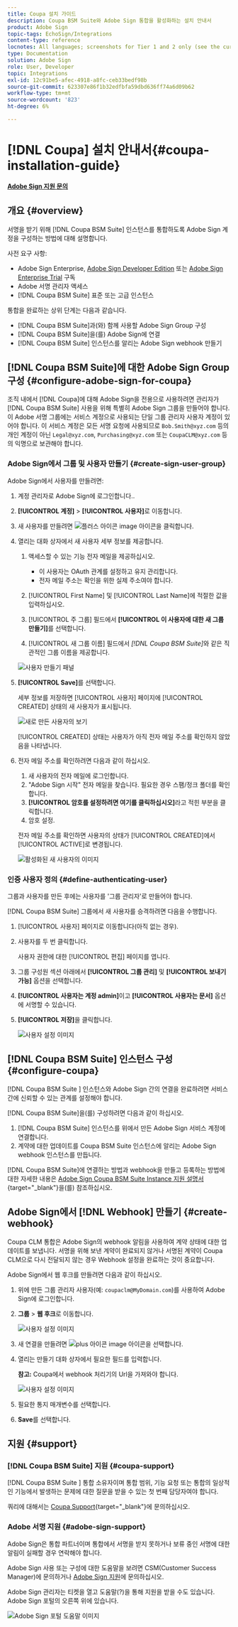 ```yaml
---
title: Coupa 설치 가이드
description: Coupa BSM Suite와 Adobe Sign 통합을 활성화하는 설치 안내서
product: Adobe Sign
topic-tags: EchoSign/Integrations
content-type: reference
locnotes: All languages; screenshots for Tier 1 and 2 only (see the currently published localized page for guidance)
type: Documentation
solution: Adobe Sign
role: User, Developer
topic: Integrations
exl-id: 12c91be5-afec-4918-a8fc-ceb33bedf98b
source-git-commit: 623307e86f1b32edfbfa59dbd636ff74a6d09b62
workflow-type: tm+mt
source-wordcount: '823'
ht-degree: 6%

---
```


# [!DNL Coupa] 설치 안내서{#coupa-installation-guide}

[**Adobe Sign 지원 문의**](https://adobe.com/go/adobesign-support-center_kr)

## 개요 {#overview}

서명을 받기 위해 [!DNL Coupa BSM Suite] 인스턴스를 통합하도록 Adobe Sign 계정을 구성하는 방법에 대해 설명합니다.

사전 요구 사항:

* Adobe Sign Enterprise, [Adobe Sign Developer Edition](https://www.adobe.com/sign/developer-form.html) 또는 [Adobe Sign Enterprise Trial](https://www.adobe.com/sign/business.html) 구독
* Adobe 서명 관리자 액세스
* [!DNL Coupa BSM Suite] 표준 또는 고급 인스턴스

통합을 완료하는 상위 단계는 다음과 같습니다.

* [!DNL Coupa BSM Suite]과(와) 함께 사용할 Adobe Sign Group 구성
* [!DNL Coupa BSM Suite]을(를) Adobe Sign에 연결
* [!DNL Coupa BSM Suite] 인스턴스를 알리는 Adobe Sign webhook 만들기

## [!DNL Coupa BSM Suite]에 대한 Adobe Sign Group 구성 {#configure-adobe-sign-for-coupa}

조직 내에서 [!DNL Coupa]에 대해 Adobe Sign을 전용으로 사용하려면 관리자가 [!DNL Coupa BSM Suite] 사용을 위해 특별히 Adobe Sign 그룹을 만들어야 합니다. 이 Adobe 서명 그룹에는 서비스 계정으로 사용되는 단일 그룹 관리자 사용자 계정이 있어야 합니다. 이 서비스 계정은 모든 서명 요청에 사용되므로 `Bob.Smith@xyz.com` 등의 개인 계정이 아닌 `Legal@xyz.com`, `Purchasing@xyz.com` 또는 `CoupaCLM@xyz.com` 등의 익명으로 보관해야 합니다.

### Adobe Sign에서 그룹 및 사용자 만들기 {#create-sign-user-group}

Adobe Sign에서 사용자를 만들려면:

1. 계정 관리자로 Adobe Sign에 로그인합니다..
1. **[!UICONTROL 계정]** > **[!UICONTROL 사용자]**&#x200B;로 이동합니다.
1. 새 사용자를 만들려면 ![플러스 아이콘 image](images/icon_plus.png) 아이콘을 클릭합니다.
1. 열리는 대화 상자에서 새 사용자 세부 정보를 제공합니다.

   1. 액세스할 수 있는 기능 전자 메일을 제공하십시오.

      * 이 사용자는 OAuth 관계를 설정하고 유지 관리합니다.
      * 전자 메일 주소는 확인을 위한 실제 주소여야 합니다.
   1. [!UICONTROL First Name] 및 [!UICONTROL Last Name]에 적절한 값을 입력하십시오.
   1. [!UICONTROL 주 그룹] 필드에서 **[!UICONTROL 이 사용자에 대한 새 그룹 만들기]**&#x200B;를 선택합니다.
   1. [!UICONTROL 새 그룹 이름] 필드에서 *[!DNL Coupa BSM Suite]*&#x200B;와 같은 직관적인 그룹 이름을 제공합니다.

   ![사용자 만들기 패널](images/create-user.png)

1. **[!UICONTROL Save]**&#x200B;를 선택합니다.

   세부 정보를 저장하면 [!UICONTROL 사용자] 페이지에 [!UICONTROL CREATED] 상태의 새 사용자가 표시됩니다.

   ![새로 만든 사용자의 보기](images/post-user-creation.png)

   [!UICONTROL CREATED] 상태는 사용자가 아직 전자 메일 주소를 확인하지 않았음을 나타냅니다.

1. 전자 메일 주소를 확인하려면 다음과 같이 하십시오.
   1. 새 사용자의 전자 메일에 로그인합니다.
   2. &quot;Adobe Sign 시작&quot; 전자 메일을 찾습니다. 필요한 경우 스팸/정크 폴더를 확인합니다.
   3. **[!UICONTROL 암호를 설정하려면 여기를 클릭하십시오]**&#x200B;라고 적힌 부분을 클릭합니다.
   4. 암호 설정.

   전자 메일 주소를 확인하면 사용자의 상태가 [!UICONTROL CREATED]에서 [!UICONTROL ACTIVE]로 변경됩니다.

   ![활성화된 새 사용자의 이미지](images/active-user.png)

### 인증 사용자 정의 {#define-authenticating-user}

그룹과 사용자를 만든 후에는 사용자를 &#39;그룹 관리자&#39;로 만들어야 합니다.

[!DNL Coupa BSM Suite] 그룹에서 새 사용자를 승격하려면 다음을 수행합니다.

1. [!UICONTROL 사용자] 페이지로 이동합니다(아직 없는 경우).
2. 사용자를 두 번 클릭합니다.

   사용자 권한에 대한 [!UICONTROL 편집] 페이지를 엽니다.

3. 그룹 구성원 섹션 아래에서 **[!UICONTROL 그룹 관리]** 및 **[!UICONTROL 보내기 가능]** 옵션을 선택합니다.
4. **[!UICONTROL 사용자는 계정 admin]**&#x200B;이고 **[!UICONTROL 사용자는 문서]** 옵션에 서명할 수 있습니다.
5. **[!UICONTROL 저장]**&#x200B;을 클릭합니다.

   ![사용자 설정 이미지](images/user-settings.png)

## [!DNL Coupa BSM Suite] 인스턴스 구성 {#configure-coupa}

[!DNL Coupa BSM Suite ] 인스턴스와 Adobe Sign 간의 연결을 완료하려면 서비스 간에 신뢰할 수 있는 관계를 설정해야 합니다.

[!DNL Coupa BSM Suite]을(를) 구성하려면 다음과 같이 하십시오.

1. [!DNL Coupa BSM Suite] 인스턴스를 위에서 만든 Adobe Sign 서비스 계정에 연결합니다.
1. 계약에 대한 업데이트를 Coupa BSM Suite 인스턴스에 알리는 Adobe Sign webhook 인스턴스를 만듭니다.

[!DNL Coupa BSM Suite]에 연결하는 방법과 webhook을 만들고 등록하는 방법에 대한 자세한 내용은 [Adobe Sign Coupa BSM Suite Instance 지원 설명서](https://success.coupa.com/Support/Docs/Power_Apps/CLM_Standard/Signing_and_Approvals/Enable_E-Signatures_Through_Adobe_Sign_and_DocuSign){target=&quot;_blank&quot;}을(를) 참조하십시오.

## Adobe Sign에서 [!DNL Webhook] 만들기 {#create-webhook}

Coupa CLM 통합은 Adobe Sign의 webhook 알림을 사용하여 계약 상태에 대한 업데이트를 보냅니다. 서명을 위해 보낸 계약이 완료되지 않거나 서명된 계약이 Coupa CLM으로 다시 전달되지 않는 경우 Webhook 설정을 완료하는 것이 중요합니다.

Adobe Sign에서 웹 후크를 만들려면 다음과 같이 하십시오.

1. 위에 만든 그룹 관리자 사용자(예: `coupaclm@MyDomain.com`)를 사용하여 Adobe Sign에 로그인합니다.

1. **그룹** > **웹 후크**&#x200B;로 이동합니다.

   ![사용자 설정 이미지](images/webhook-login.png)

1. 새 연결을 만들려면 ![plus 아이콘 image](images/icon_plus.png) 아이콘을 선택합니다.

1. 열리는 만들기 대화 상자에서 필요한 필드를 입력합니다.

   **참고:** Coupa에서 webhook 처리기의 Url을 가져와야 합니다.

   ![사용자 설정 이미지](images/webhook-create.png)

1. 필요한 통지 매개변수를 선택합니다.

1. **Save**&#x200B;를 선택합니다.

## 지원 {#support}

### [!DNL Coupa BSM Suite] 지원 {#coupa-support}

[!DNL Coupa BSM Suite ] 통합 소유자이며 통합 범위, 기능 요청 또는 통합의 일상적인 기능에서 발생하는 문제에 대한 질문을 받을 수 있는 첫 번째 담당자여야 합니다.

쿼리에 대해서는 [Coupa Support](https://success.coupa.com/Support/Welcome_to_Coupa_Support){target=&quot;_blank&quot;}에 문의하십시오.

### Adobe 서명 지원 {#adobe-sign-support}

Adobe Sign은 통합 파트너이며 통합에서 서명을 받지 못하거나 보류 중인 서명에 대한 알림이 실패할 경우 연락해야 합니다.

Adobe Sign 사용 또는 구성에 대한 도움말을 보려면 CSM(Customer Success Manager)에 문의하거나 [Adobe Sign 지원](https://adobe.com/go/adobesign-support-center)에 문의하십시오.

Adobe Sign 관리자는 티켓을 열고 도움말(?)을 통해 지원을 받을 수도 있습니다. Adobe Sign 포털의 오른쪽 위에 있습니다.

![Adobe Sign 포털 도움말 이미지](images/sign-portal-help.png)
